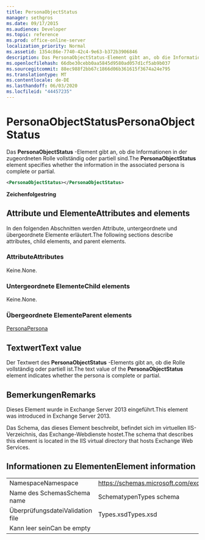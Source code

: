 ```yaml
---
title: PersonaObjectStatus
manager: sethgros
ms.date: 09/17/2015
ms.audience: Developer
ms.topic: reference
ms.prod: office-online-server
localization_priority: Normal
ms.assetid: 1354c86e-7740-42c4-9e63-b372b3906846
description: Das PersonaObjectStatus-Element gibt an, ob die Informationen in der zugeordneten Rolle vollständig oder partiell sind.
ms.openlocfilehash: 66dbe30cebb0aa5845d9580ad057d1cf5ab9b037
ms.sourcegitcommit: 88ec988f2bb67c1866d06b361615f3674a24e795
ms.translationtype: MT
ms.contentlocale: de-DE
ms.lasthandoff: 06/03/2020
ms.locfileid: "44457235"
---
```

# <a name="personaobjectstatus"></a><span data-ttu-id="e0749-103">PersonaObjectStatus</span><span class="sxs-lookup"><span data-stu-id="e0749-103">PersonaObjectStatus</span></span>

<span data-ttu-id="e0749-104">Das **PersonaObjectStatus** -Element gibt an, ob die Informationen in der zugeordneten Rolle vollständig oder partiell sind.</span><span class="sxs-lookup"><span data-stu-id="e0749-104">The **PersonaObjectStatus** element specifies whether the information in the associated persona is complete or partial.</span></span> 
  
```XML
<PersonaObjectStatus></PersonaObjectStatus>
```

 <span data-ttu-id="e0749-105">**Zeichenfolge**</span><span class="sxs-lookup"><span data-stu-id="e0749-105">**string**</span></span>
## <a name="attributes-and-elements"></a><span data-ttu-id="e0749-106">Attribute und Elemente</span><span class="sxs-lookup"><span data-stu-id="e0749-106">Attributes and elements</span></span>

<span data-ttu-id="e0749-107">In den folgenden Abschnitten werden Attribute, untergeordnete und übergeordnete Elemente erläutert.</span><span class="sxs-lookup"><span data-stu-id="e0749-107">The following sections describe attributes, child elements, and parent elements.</span></span>
  
### <a name="attributes"></a><span data-ttu-id="e0749-108">Attribute</span><span class="sxs-lookup"><span data-stu-id="e0749-108">Attributes</span></span>

<span data-ttu-id="e0749-109">Keine.</span><span class="sxs-lookup"><span data-stu-id="e0749-109">None.</span></span>
  
### <a name="child-elements"></a><span data-ttu-id="e0749-110">Untergeordnete Elemente</span><span class="sxs-lookup"><span data-stu-id="e0749-110">Child elements</span></span>

<span data-ttu-id="e0749-111">Keine.</span><span class="sxs-lookup"><span data-stu-id="e0749-111">None.</span></span>
  
### <a name="parent-elements"></a><span data-ttu-id="e0749-112">Übergeordnete Elemente</span><span class="sxs-lookup"><span data-stu-id="e0749-112">Parent elements</span></span>

[<span data-ttu-id="e0749-113">Persona</span><span class="sxs-lookup"><span data-stu-id="e0749-113">Persona</span></span>](persona.md)
  
## <a name="text-value"></a><span data-ttu-id="e0749-114">Textwert</span><span class="sxs-lookup"><span data-stu-id="e0749-114">Text value</span></span>

<span data-ttu-id="e0749-115">Der Textwert des **PersonaObjectStatus** -Elements gibt an, ob die Rolle vollständig oder partiell ist.</span><span class="sxs-lookup"><span data-stu-id="e0749-115">The text value of the **PersonaObjectStatus** element indicates whether the persona is complete or partial.</span></span> 
  
## <a name="remarks"></a><span data-ttu-id="e0749-116">Bemerkungen</span><span class="sxs-lookup"><span data-stu-id="e0749-116">Remarks</span></span>

<span data-ttu-id="e0749-117">Dieses Element wurde in Exchange Server 2013 eingeführt.</span><span class="sxs-lookup"><span data-stu-id="e0749-117">This element was introduced in Exchange Server 2013.</span></span>
  
<span data-ttu-id="e0749-118">Das Schema, das dieses Element beschreibt, befindet sich im virtuellen IIS-Verzeichnis, das Exchange-Webdienste hostet.</span><span class="sxs-lookup"><span data-stu-id="e0749-118">The schema that describes this element is located in the IIS virtual directory that hosts Exchange Web Services.</span></span>
  
## <a name="element-information"></a><span data-ttu-id="e0749-119">Informationen zu Elementen</span><span class="sxs-lookup"><span data-stu-id="e0749-119">Element information</span></span>

|||
|:-----|:-----|
|<span data-ttu-id="e0749-120">Namespace</span><span class="sxs-lookup"><span data-stu-id="e0749-120">Namespace</span></span>  <br/> |https://schemas.microsoft.com/exchange/services/2006/types  <br/> |
|<span data-ttu-id="e0749-121">Name des Schemas</span><span class="sxs-lookup"><span data-stu-id="e0749-121">Schema name</span></span>  <br/> |<span data-ttu-id="e0749-122">Schematypen</span><span class="sxs-lookup"><span data-stu-id="e0749-122">Types schema</span></span>  <br/> |
|<span data-ttu-id="e0749-123">Überprüfungsdatei</span><span class="sxs-lookup"><span data-stu-id="e0749-123">Validation file</span></span>  <br/> |<span data-ttu-id="e0749-124">Types.xsd</span><span class="sxs-lookup"><span data-stu-id="e0749-124">Types.xsd</span></span>  <br/> |
|<span data-ttu-id="e0749-125">Kann leer sein</span><span class="sxs-lookup"><span data-stu-id="e0749-125">Can be empty</span></span>  <br/> ||
   

